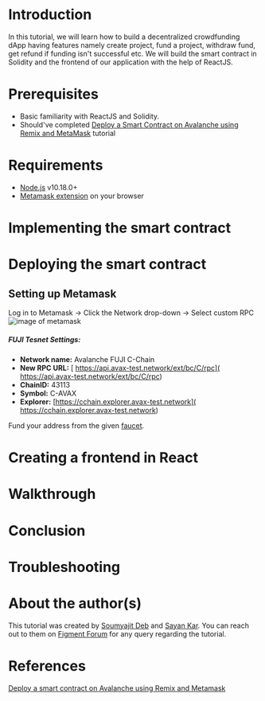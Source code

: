 # Introduction  
In this tutorial, we will learn how to build a decentralized crowdfunding dApp having features namely create project, fund a project, withdraw fund, get refund if funding isn't successful etc. We will build the smart contract in Solidity and the frontend of our application with the help of ReactJS.  

# Prerequisites
- Basic familiarity with ReactJS and Solidity.  
- Should've completed [Deploy a Smart Contract on Avalanche using Remix and MetaMask](https://learn.figment.io/tutorials/deploy-a-smart-contract-on-avalanche-using-remix-and-metamask) tutorial  
  
# Requirements
- [Node.js](https://nodejs.org/en/download/releases/) v10.18.0+  
- [Metamask extension](https://metamask.io/download/) on your browser  
  
# Implementing the smart contract
  
  
# Deploying the smart contract
  
## Setting up Metamask
Log in to Metamask -> Click the Network drop-down -> Select custom RPC    
![image of metamask](https://raw.githubusercontent.com/figment-networks/learn-tutorials/master/assets/create-an-amm-on-avalanche_metamask.png)  
##### FUJI Tesnet Settings:  
 - **Network name:** Avalanche FUJI C-Chain  
 - **New RPC URL:** [ https://api.avax-test.network/ext/bc/C/rpc]( https://api.avax-test.network/ext/bc/C/rpc)  
 - **ChainID:** 43113  
 - **Symbol:** C-AVAX  
 - **Explorer:** [https://cchain.explorer.avax-test.network]( https://cchain.explorer.avax-test.network)  
  
Fund your address from the given [faucet](https://faucet.avax-test.network/).  




  
# Creating a frontend in React
  
  
# Walkthrough
  
  
# Conclusion
  
  
# Troubleshooting
  
  
# About the author(s)
This tutorial was created by [Soumyajit Deb](https://github.com/hyp3r5pace) and [Sayan Kar](https://github.com/SayanKar). You can reach out to them on [Figment Forum](https://community.figment.io/u/debsoumyajit100/) for any query regarding the tutorial.
  
# References
[Deploy a smart contract on Avalanche using Remix and Metamask](https://docs.avax.network/build/tutorials/smart-contracts/deploy-a-smart-contract-on-avalanche-using-remix-and-metamask/)
